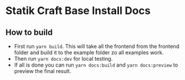 # Statik Craft Base Install Docs

## How to build

- First run `yarn build`. This will take all the frontend from the frontend folder and build it to the example folder zo all examples work.
- Then run `yarn docs:dev` for local testing.
- If all is done you can run `yarn docs:build` and `yarn docs:preview` to preview the final result.
